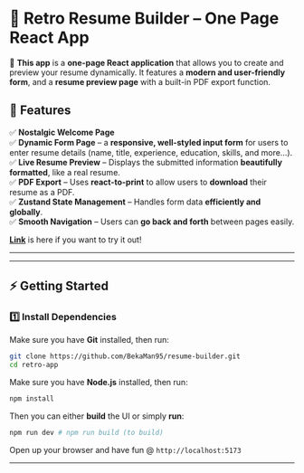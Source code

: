 # **📜 Retro Resume Builder – One Page React App**  

🚀 **This app** is a **one-page React application** that allows you to create and preview your resume dynamically. It features a **modern and user-friendly form**, and a **resume preview page** with a built-in PDF export function.  

## **📌 Features**  
✅ **Nostalgic Welcome Page**   
✅ **Dynamic Form Page** – a **responsive, well-styled input form** for users to enter resume details (name, title, experience, education, skills, and more...).  
✅ **Live Resume Preview** – Displays the submitted information **beautifully formatted**, like a real resume.  
✅ **PDF Export** – Uses **react-to-print** to allow users to **download** their resume as a PDF.  
✅ **Zustand State Management** – Handles form data **efficiently and globally**.  
✅ **Smooth Navigation** – Users can **go back and forth** between pages easily.  

**[Link](https://resume-builder-pi-olive.vercel.app/)** is here if you want to try it out!

---
---

## **⚡ Getting Started**  

### **1️⃣ Install Dependencies**  
Make sure you have **Git** installed, then run:  
```bash
git clone https://github.com/BekaMan95/resume-builder.git
cd retro-app
```

Make sure you have **Node.js** installed, then run:  
```bash
npm install
```
Then you can either **build** the UI or simply **run**:  
```bash
npm run dev # npm run build (to build)
```

Open up your browser and have fun @ ```http://localhost:5173```

---

